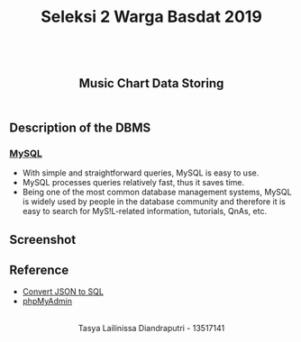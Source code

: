 <h1 align="center">
  <br>
  Seleksi 2 Warga Basdat 2019
  <br>
  <br>
</h1>

<h2 align="center">
  <br>
  Music Chart Data Storing
  <br>
  <br>
</h2>

## Description of the DBMS

### [MySQL](https://www.mysql.com)

- With simple and straightforward queries, MySQL is easy to use.
- MySQL processes queries relatively fast, thus it saves time.
- Being one of the most common database management systems, MySQL is widely used by people in the database community and therefore it is easy to search for MyS!L-related information, tutorials, QnAs, etc.

## Screenshot



## Reference

- [Convert JSON to SQL](http://convertjson.com/json-to-sql.htm)
- [phpMyAdmin](https://www.phpmyadmin.net)

<p align="center">
  <br>
  Tasya Lailinissa Diandraputri - 13517141
  <br>
  <br>
</p>
